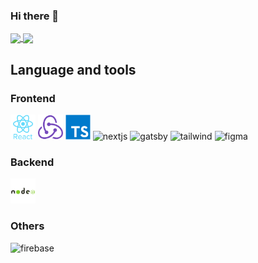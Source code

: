 ### Hi there 👋

<a href="https://github-readme-stats.vercel.app/api?username=Gohshi0514&count_private=true&show_icons=true&hide=issues,contribs">
  <img align="center" src="https://github-readme-stats.vercel.app/api?username=Gohshi0514&count_private=true&show_icons=true&hide=issues,contribs" />
</a>
<a href="https://github-readme-stats.vercel.app/api/top-langs/?username=Gohshi0514&layout=compact">
  <img align="center" src="https://github-readme-stats.vercel.app/api/top-langs/?username=Gohshi0514&layout=compact" />
</a>

## Language and tools

### Frontend

<p>
    <img src="https://raw.githubusercontent.com/devicons/devicon/master/icons/react/react-original-wordmark.svg" alt="react" width="40" height="40"/>
    <img src="https://raw.githubusercontent.com/devicons/devicon/master/icons/redux/redux-original.svg" alt="redux" width="40" height="40"/>
    <img src="https://raw.githubusercontent.com/devicons/devicon/master/icons/typescript/typescript-original.svg" alt="typescript" width="40" height="40"/>
    <img src="https://cdn.worldvectorlogo.com/logos/nextjs-3.svg" alt="nextjs" width="40" height="40"/>
    <img src="https://www.vectorlogo.zone/logos/gatsbyjs/gatsbyjs-icon.svg" alt="gatsby" width="40" height="40"/>
    <img src="https://www.vectorlogo.zone/logos/tailwindcss/tailwindcss-icon.svg" alt="tailwind" width="40" height="40"/>
    <img src="https://www.vectorlogo.zone/logos/figma/figma-icon.svg" alt="figma" width="40" height="40"/>
</p>

### Backend

<p>
    <img src="https://raw.githubusercontent.com/devicons/devicon/master/icons/nodejs/nodejs-original-wordmark.svg" alt="nodejs" width="40" height="40"/>
</p>

### Others

<p>
    <img src="https://www.vectorlogo.zone/logos/firebase/firebase-icon.svg" alt="firebase" width="40" height="40"/>

</p>

<!--
**Gohshi0514/Gohshi0514** is a ✨ _special_ ✨ repository because its `README.md` (this file) appears on your GitHub profile.

Here are some ideas to get you started:

- 🔭 I’m currently working on ...
- 🌱 I’m currently learning ...
- 👯 I’m looking to collaborate on ...
- 🤔 I’m looking for help with ...
- 💬 Ask me about ...
- 📫 How to reach me: ...
- 😄 Pronouns: ...
- ⚡ Fun fact: ...
-->
